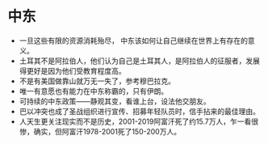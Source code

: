 # 中东

- 一旦这些有限的资源消耗殆尽， 中东该如何让自己继续在世界上有存在的意义。
- 土耳其不是阿拉伯人，他们认为自己是土耳其人，是阿拉伯人的征服者，发展得更好是因为他们受教育程度高。
- 不是有美国做靠山就万无一失了，参考穆巴拉克。
- 唯一有意愿也有能力在中东称霸的，只有伊朗。
- 可持续的中东政策——静观其变，看谁上台，设法他交朋友。
- 巴以冲突也成了圣战组织进行宣传、招募年轻队员时，信手拈来的最佳理由。
- 人天生更关注现实而不是历史，2001-2019阿富汗死了约15.7万人，乍一看很惨，确实，但阿富汗1978-2001死了150-200万人。

